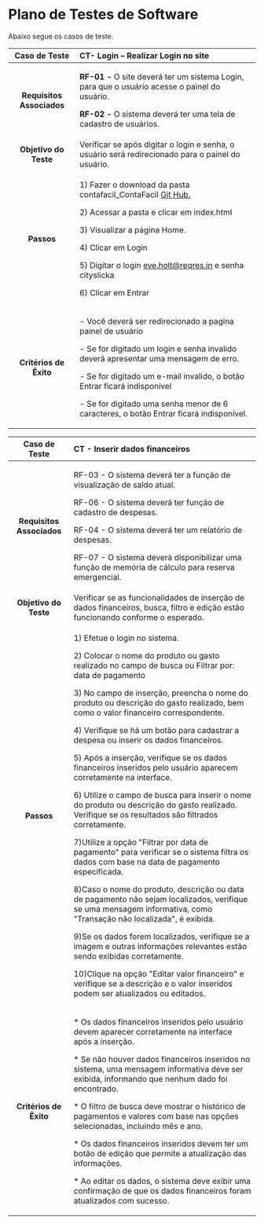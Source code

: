 # Plano de Testes de Software

Abaixo segue os casos de teste.

|**Caso de Teste**|**CT- Login – Realizar Login no site**|
| :-: | :- |
|**Requisitos Associados**|<p>**RF-01 -** O site deverá ter um sistema Login, para que o usuário acesse o painel do usuário.</p><p></p><p>**RF-02 -** O sistema deverá ter uma tela de cadastro de usuários.</p>|
|**Objetivo do Teste**|Verificar se após digitar o login e senha, o usuário será redirecionado para o painel do usuário.|
|**Passos**|<p>1) Fazer o download da pasta contafacil\_ContaFacil [Git Hub.](https://github.com/ICEI-PUC-Minas-PMV-ADS/pmv-ads-2023-2-e2-proj-int-t2-conta-facil/blob/main/docs/08-Plano%20de%20Testes%20de%20Software.md)</p><p>2) Acessar a pasta e clicar em index\.html</p><p>3) Visualizar a página Home\.</p><p>4) Clicar em Login</p><p>5) Digitar o login <eve.holt@reqres.in> e senha cityslicka</p><p>6) Clicar em Entrar</p>|
|**Critérios de Êxito**|<p>- Você deverá ser redirecionado a pagina painel de usuário</p><p>- Se for digitado um login e senha invalido deverá apresentar uma mensagem de erro.</p><p>- Se for digitado um e-mail invalido, o botão Entrar ficará indisponível</p><p>- Se for digitado uma senha menor de 6 caracteres, o botão Entrar ficará indisponível. </p>|

 
|**Caso de Teste**|**CT -  Inserir dados financeiros**|
| :-: | :- |
|**Requisitos Associados**|<p>RF-03 - O sistema deverá ter a função de visualização de saldo atual. </p><p>RF-06 - O sistema deverá ter função de cadastro de despesas.</p><p>RF-04 - O sistema deverá ter um relatório de despesas.</p><p>RF-07 - O sistema deverá disponibilizar uma função de memória de cálculo para reserva emergencial.	</p>
|**Objetivo do Teste**|Verificar se as funcionalidades de inserção de dados financeiros, busca, filtro e edição estão funcionando conforme o esperado.|
|**Passos**|<p>1) Efetue o login no sistema. </p><p>2) Colocar o nome do produto ou gasto realizado no campo de busca ou Filtrar por: data de pagamento</p><p>3) No campo de inserção, preencha o nome do produto ou descrição do gasto realizado, bem como o valor financeiro correspondente.</p><p>4) Verifique se há um botão para cadastrar a despesa ou inserir os dados financeiros.</p><p>5) Após a inserção, verifique se os dados financeiros inseridos pelo usuário aparecem corretamente na interface. </p><p>6) Utilize o campo de busca para inserir o nome do produto ou descrição do gasto realizado. Verifique se os resultados são filtrados corretamente. <p/><p>7)Utilize a opção "Filtrar por data de pagamento" para verificar se o sistema filtra os dados com base na data de pagamento especificada. <p/><p>8)Caso o nome do produto, descrição ou data de pagamento não sejam localizados, verifique se uma mensagem informativa, como "Transação não localizada", é exibida. <p/><p>9)Se os dados forem localizados, verifique se a imagem e outras informações relevantes estão sendo exibidas corretamente. <p/><p>10)Clique na opção "Editar valor financeiro" e verifique se a descrição e o valor inseridos podem ser atualizados ou editados. <p/>
|**Critérios de Êxito**|<p>* Os dados financeiros inseridos pelo usuário devem aparecer corretamente na interface após a inserção.</p><p>* Se não houver dados financeiros inseridos no sistema, uma mensagem informativa deve ser exibida, informando que nenhum dado foi encontrado. </p><p>* O filtro de busca deve mostrar o histórico de pagamentos e valores com base nas opções selecionadas, incluindo mês e ano. </p><p>* Os dados financeiros inseridos devem ter um botão de edição que permite a atualização das informações.</p><p>* Ao editar os dados, o sistema deve exibir uma confirmação de que os dados financeiros foram atualizados com sucesso.</p>
